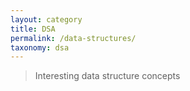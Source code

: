 ```yaml
---
layout: category
title: DSA
permalink: /data-structures/
taxonomy: dsa
---
```

>Interesting data structure concepts